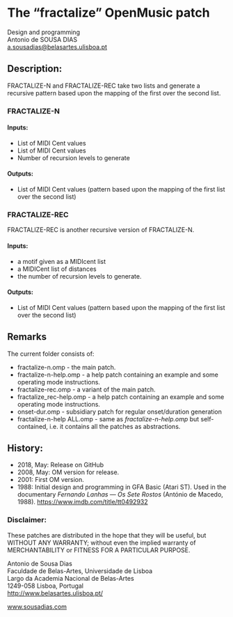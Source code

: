 # The “fractalize” OpenMusic patch

Design and programming<br>
Antonio de SOUSA DIAS<br>
a.sousadias@belasartes.ulisboa.pt


## Description:
FRACTALIZE-N and FRACTALIZE-REC take two lists and generate a recursive pattern based upon the mapping of the first over the second list.

### FRACTALIZE-N
#### Inputs:
- List of MIDI Cent values
- List of MIDI Cent values
- Number of recursion levels to generate
#### Outputs:
- List of MIDI Cent values (pattern based upon the mapping of the first list over the second list)

### FRACTALIZE-REC
FRACTALIZE-REC is another recursive version of FRACTALIZE-N.
#### Inputs:
- a motif given as a MIDIcent list
- a MIDICent list of distances
- the number of recursion levels to generate.
#### Outputs:
- List of MIDI Cent values (pattern based upon the mapping of the first list over the second list)


## Remarks
The current folder consists of:<br>

- fractalize-n.omp - the main patch.<br> 
- fractalize-n-help.omp - a help patch containing an example and some operating mode instructions.<br>
- fractalize-rec.omp - a variant of the main patch.<br>
- fractalize_rec-help.omp - a help patch containing an example and some operating mode instructions.<br>
- onset-dur.omp - subsidiary patch for regular onset/duration generation
- fractalize-n-help ALL.omp - same as _fractalize-n-help.omp_ but self-contained, i.e. it contains all the patches as abstractions.<br>


## History:
- 2018, May: Release on GitHub<br>
- 2008, May: OM version for release.<br>
- 2001: First OM version.<br>
- 1988: Initial design and programming in GFA Basic (Atari ST). Used in the documentary _Fernando Lanhas — Os Sete Rostos_ (António de Macedo, 1988). https://www.imdb.com/title/tt0492932<br>


### Disclaimer:
These patches are distributed in the hope that they will be useful, but WITHOUT ANY WARRANTY; without even the implied warranty of MERCHANTABILITY or FITNESS FOR A PARTICULAR PURPOSE.


Antonio de Sousa Dias<br>
Faculdade de Belas-Artes, Universidade de Lisboa<br>
Largo da Academia Nacional de Belas-Artes<br>
1249-058 Lisboa, Portugal<br>
http://www.belasartes.ulisboa.pt/

www.sousadias.com


